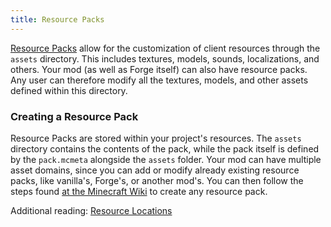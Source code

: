 ```yaml
---
title: Resource Packs
---
```


[Resource Packs][respack] allow for the customization of client resources through the `assets` directory. This includes textures, models, sounds, localizations, and others. Your mod (as well as Forge itself) can also have resource packs. Any user can therefore modify all the textures, models, and other assets defined within this directory.

### Creating a Resource Pack
Resource Packs are stored within your project's resources. The `assets` directory contains the contents of the pack, while the pack itself is defined by the `pack.mcmeta` alongside the `assets` folder.
Your mod can have multiple asset domains, since you can add or modify already existing resource packs, like vanilla's, Forge's, or another mod's.
You can then follow the steps found [at the Minecraft Wiki][createrespack] to create any resource pack.

Additional reading: [Resource Locations][resourcelocation]

[respack]: https://minecraft.wiki/w/Resource_Pack
[createrespack]: https://minecraft.wiki/w/Tutorials/Creating_a_resource_pack
[resourcelocation]: ../../concepts/resources.md#ResourceLocation
